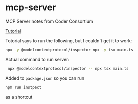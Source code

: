 # mcp-server

MCP Server notes from Coder Consortium

[Tutorial](https://dev.to/debs_obrien/building-your-first-mcp-server-a-beginners-tutorial-5fag)

Totorial says to run the following, but I couldn't get it to work:
```bash
npx -y @modelcontextprotocol/inspector npx -y tsx main.ts 
```


Actual command to run server:
```bash
 npx @modelcontextprotocol/inspector -- npx tsx main.ts
 ```

 Added to `package.json` so you can run 
 ```bash
 npm run instpect
 ```
 as a shortcut

 